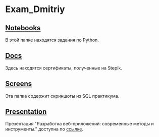 # Exam_Dmitriy

## [Notebooks](notebooks)
В этой папке находятся задания по Python.

## [Docs](docs)
Здесь находятся сертификаты, полученные на Stepik.

## [Screens](screens)
Эта папка содержит скриншоты из SQL практикума.

## [Presentation](presentation)
Презентация "Разработка веб-приложений: современные методы и инструменты." доступна по [ссылке](https://prezi.com/view/XNwrxX3srxv0xcyVafJp/).
